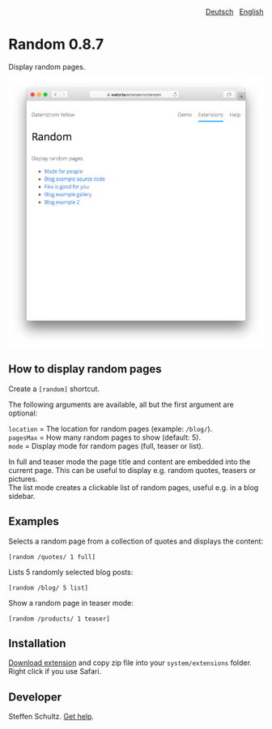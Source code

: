 <p align="right"><a href="README-de.md">Deutsch</a> &nbsp; <a href="README.md">English</a></p>

Random 0.8.7
============
Display random pages.

<p align="center"><img src="random-screenshot.png?raw=true" alt="Screenshot"></p>

## How to display random pages

Create a `[random]` shortcut. 

The following arguments are available, all but the first argument are optional:

`location` = The location for random pages (example: `/blog/`).  
`pagesMax` = How many random pages to show (default: 5).  
`mode` = Display mode for random pages (full, teaser or list). 

In full and teaser mode the page title and content are embedded into the current page. This can be useful to display e.g. random quotes, teasers or pictures.  
The list mode creates a clickable list of random pages, useful e.g. in a blog sidebar. 

## Examples

Selects a random page from a collection of quotes and displays the content:

    [random /quotes/ 1 full]

Lists 5 randomly selected blog posts:

    [random /blog/ 5 list]

Show a random page in teaser mode: 

    [random /products/ 1 teaser]

## Installation

[Download extension](https://github.com/datenstrom/yellow-extensions/raw/master/zip/random.zip) and copy zip file into your `system/extensions` folder. Right click if you use Safari.

## Developer

Steffen Schultz. [Get help](https://github.com/schulle4u/yellow-extensions-schulle4u/issues).
